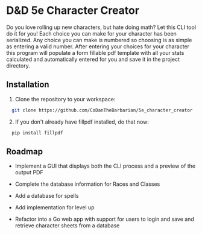 
# D&D 5e Character Creator

Do you love rolling up new characters, but hate doing math? Let this CLI tool do it for you! Each choice you can make for your character has been serialized. Any choice you can make is numbered so choosing is as simple as entering a valid number. After entering your choices for your character this program will populate a form fillable pdf template with all your stats calculated and automatically entered for you and save it in the project directory.


## Installation

1. Clone the repository to your workspace:

```bash
  git clone https://github.com/CoDanTheBarbarian/5e_character_creator
```

2. If you don't already have fillpdf installed, do that now:
```bash
  pip install fillpdf
```


## Roadmap

- Implement a GUI that displays both the CLI process and a preview of the output PDF

- Complete the database information for Races and Classes

- Add a database for spells

- Add implementation for level up

- Refactor into a Go web app with support for users to login and save and retrieve character sheets from a database